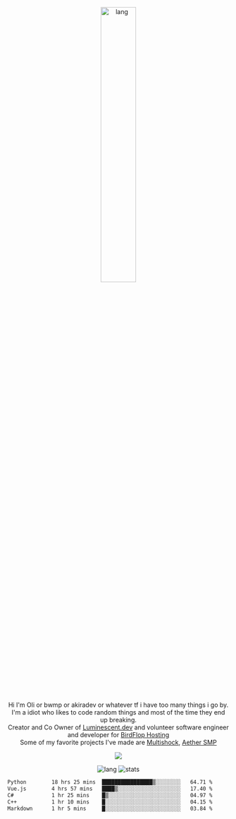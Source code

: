 <p align="center">
 <a href="https://luminescent.dev">
  <img width="40%" alt="lang" src="https://github.com/bwmp/bwmp/blob/main/l_10.png?raw=true" />
 </a>
</p>

<p align="center">
 Hi I'm Oli or bwmp or akiradev or whatever tf i have too many things i go by.<br>
 I'm a idiot who likes to code random things and most of the time they end up breaking.<br>
 Creator and Co Owner of <a href="https://luminescent.dev">Luminescent.dev</a> and volunteer software engineer and developer for <a href="https://www.birdflop.com">BirdFlop Hosting</a><br>
 Some of my favorite projects I've made are <a href="https://github.com/bwmp/MultiShock">Multishock</a>, <a href="https://www.aethersmp.com">Aether SMP</a>
</p>

<p align="center">
  <a href="https://discord.com/users/798738506859282482"><img align="center" src="https://lanyard-profile-readme.vercel.app/api/798738506859282482?bg=433e4f&borderRadius=10px&showDisplayName=true&idleMessage=Probably%20sleeping"/></a>
</p>

<p align="center">
 <img alt="lang" src="https://github-readme-stats.vercel.app/api/top-langs/?username=bwmp&layout=compact&hide_border=true&langs_count=10&theme=transparent&custom_title=Languages" />
 <img alt="stats" src="https://github-readme-stats.vercel.app/api?username=bwmp&show_icons=true&hide_border=true&count_private=true&theme=transparent&custom_title=Statistics">
</p>
<p align="center">
 <!--START_SECTION:waka-->

```txt
Python        18 hrs 25 mins  ████████████████▒░░░░░░░░   64.71 %
Vue.js        4 hrs 57 mins   ████▒░░░░░░░░░░░░░░░░░░░░   17.40 %
C#            1 hr 25 mins    █▒░░░░░░░░░░░░░░░░░░░░░░░   04.97 %
C++           1 hr 10 mins    █░░░░░░░░░░░░░░░░░░░░░░░░   04.15 %
Markdown      1 hr 5 mins     █░░░░░░░░░░░░░░░░░░░░░░░░   03.84 %
```

<!--END_SECTION:waka-->
</p>
